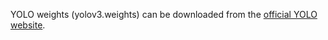 YOLO weights (yolov3.weights) can be downloaded from the [official YOLO website](https://pjreddie.com/darknet/yolo/).
